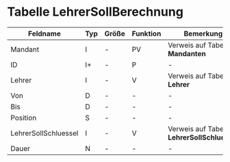 # Tabelle LehrerSollBerechnung



| Feldname             | Typ | Größe | Funktion | Bemerkung                                |
|----------------------|-----|-------|----------|------------------------------------------|
| Mandant              | I   | -     | PV       | Verweis auf Tabelle **Mandanten**        |
| ID                   | I+  | -     | P        | -                                        |
| Lehrer               | I   | -     | V        | Verweis auf Tabelle **Lehrer**           |
| Von                  | D   | -     | -        | -                                        |
| Bis                  | D   | -     | -        | -                                        |
| Position             | S   | -     | -        | -                                        |
| LehrerSollSchluessel | I   | -     | V        | Verweis auf Tabelle **LehrerSollSchluessel** |
| Dauer                | N   | -     | -        | -                                        |


